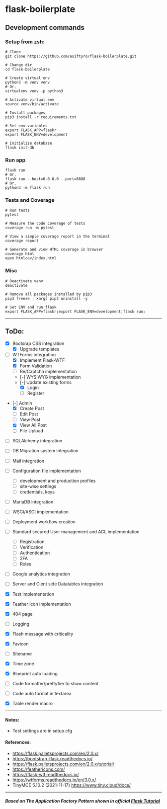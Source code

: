 
# flask-boilerplate


## Development commands


### Setup from zsh:

```
# Clone
git clone https://github.com/asiftyro/flask-boilerplate.git

# Change dir
cd flask-boilerplate

# Create virtual env
python3 -m venv venv
# Or,
virtualenv venv -p python3

# Activate virtual env
source venv/bin/activate

# Install packages
pip3 install -r requirements.txt

# Set env variables
export FLASK_APP=flaskr
export FLASK_ENV=development

# Initialize database
flask init-db
```

### Run app

```
flask run
# Or,
flask run --host=0.0.0.0 --port=8888
# Or,
python3 -m flask run
```

### Tests and Coverage

```
# Run tests
pytest

# Measure the code coverage of tests
coverage run -m pytest

# View a simple coverage report in the terminal
coverage report

# Generate and view HTML coverage in browser
coverage html
open htmlcov/index.html
```
  
### Misc  

```
# Deactivate venv
deactivate

# Remove all packages installed by pip3
pip3 freeze | xargs pip3 uninstall -y

# Set ENV and run flask
export FLASK_APP=flaskr;export FLASK_ENV=development;flask run;
```


--------------------------

  
  
## ToDo:

- [x] Bootsrap CSS integration
    - [x] Upgrade templates
- [ ] WTForms integration
    - [x] Implement Flask-WTF
    - [x] Form Validation
	- [ ] Re/Captcha implementation
	- [-] WYSIWYG implementation
	- [-] Update existing forms
    	- [x] Login
    	- [ ] Register
- [-] Admin 
  	- [x] Create Post
  	- [ ] Edit Post
  	- [ ] View Post
  	- [x] View All Post
	- [ ] File Upload
- [ ] SQLAlchemy integration
- [ ] DB Migration system integration
- [ ] Mail integration
- [ ] Configuration file implementation 
  - [ ] development and production profiles
  - [ ] site-wise settings
  - [ ] credentials, keys
- [ ] MariaDB integration
- [ ] WSGI/ASGI implementation
- [ ] Deployment workflow creation
- [ ] Standard secured User management and ACL implementation  
	- [ ]  Registration
	- [ ]  Verification
	- [ ]  Authentication
	- [ ]  2FA
	- [ ]  Roles
- [ ] Google analytics integration
- [ ] Server and Cient side Datatables integration
- [x] Test implementation
- [x] Feather icon implementation
- [x] 404 page
- [ ] Logging
- [x] Flash message with criticality
- [x] Favicon
- [ ] Sitename
- [x] Time zone
- [x] Blueprint auto loading
- [ ] Code formatter/prettyfier to show content
- [ ] Code auto format in textarea
- [x] Table render macro



----------------------

#### Notes:
 - Test settings are in setup.cfg

#### References:

- https://flask.palletsprojects.com/en/2.0.x/
- https://bootstrap-flask.readthedocs.io/
- https://flask.palletsprojects.com/en/2.0.x/tutorial/
- https://feathericons.com/
- https://flask-wtf.readthedocs.io/
- https://wtforms.readthedocs.io/en/3.0.x/
- TinyMCE 5.10.2 (2021-11-17) https://www.tiny.cloud/docs/

----------------------


##### Based on The Application Factory Pattern shown in official [Flask Tutorial](https://flask.palletsprojects.com/en/2.0.x/tutorial/)